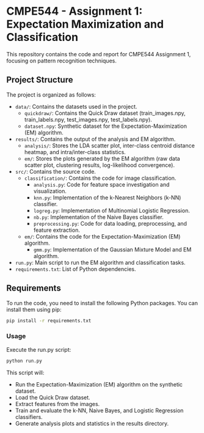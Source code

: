 # CMPE544 - Assignment 1: Expectation Maximization and Classification

This repository contains the code and report for CMPE544 Assignment 1, focusing on pattern recognition techniques.

## Project Structure

The project is organized as follows:

*   `data/`: Contains the datasets used in the project.
    *   `quickdraw/`: Contains the Quick Draw dataset (train\_images.npy, train\_labels.npy, test\_images.npy, test\_labels.npy).
    *   `dataset.npy`: Synthetic dataset for the Expectation-Maximization (EM) algorithm.
*   `results/`: Contains the output of the analysis and EM algorithm.
    *   `analysis/`: Stores the LDA scatter plot, inter-class centroid distance heatmap, and intra/inter-class statistics.
    *   `em/`: Stores the plots generated by the EM algorithm (raw data scatter plot, clustering results, log-likelihood convergence).
*   `src/`: Contains the source code.
    *   `classification/`: Contains the code for image classification.
        *   `analysis.py`: Code for feature space investigation and visualization.
        *   `knn.py`: Implementation of the k-Nearest Neighbors (k-NN) classifier.
        *   `logreg.py`: Implementation of Multinomial Logistic Regression.
        *   `nb.py`: Implementation of the Naive Bayes classifier.
        *   `preprocessing.py`: Code for data loading, preprocessing, and feature extraction.
    *   `em/`: Contains the code for the Expectation-Maximization (EM) algorithm.
        *   `gmm.py`: Implementation of the Gaussian Mixture Model and EM algorithm.
*   `run.py`: Main script to run the EM algorithm and classification tasks.
*   `requirements.txt`: List of Python dependencies.

## Requirements

To run the code, you need to install the following Python packages. You can install them using pip:
```bash
pip install -r requirements.txt
```

### Usage
Execute the run.py script:
```bash
python run.py
```

This script will:

* Run the Expectation-Maximization (EM) algorithm on the synthetic dataset.
* Load the Quick Draw dataset.
* Extract features from the images.
* Train and evaluate the k-NN, Naive Bayes, and Logistic Regression classifiers.
* Generate analysis plots and statistics in the results directory.
